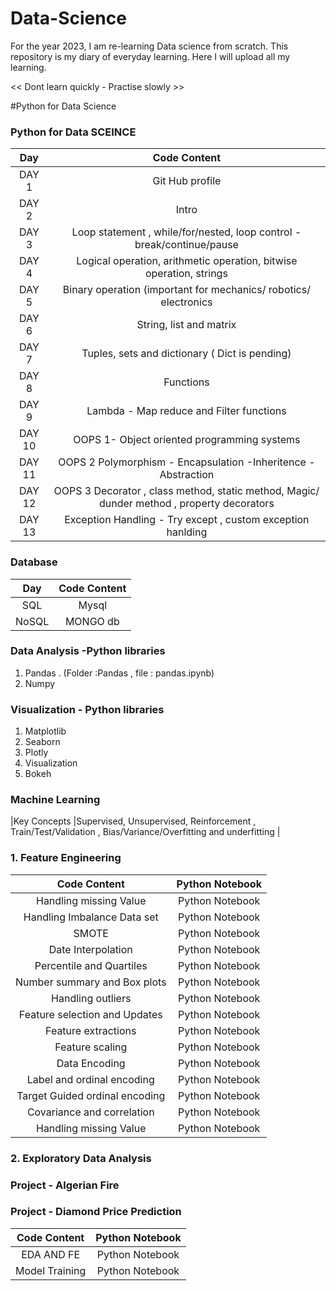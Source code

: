 # Data-Science

For the year 2023, I am re-learning Data science from scratch. 
This repository is my diary of everyday learning. 
 Here I will upload all my learning.
 

<< Dont learn quickly - Practise slowly >>


#Python for Data Science 


### Python for Data SCEINCE 
|Day |Code Content |
|:-:|:-:|
|DAY 1|Git Hub profile|
| DAY 2  |Intro |
| DAY 3 |Loop statement , while/for/nested, loop control -break/continue/pause |
| DAY 4 |Logical operation, arithmetic operation, bitwise operation, strings |
| DAY 5  | Binary operation (important for mechanics/ robotics/ electronics |
| DAY 6  | String, list and matrix |
| DAY 7  | Tuples, sets and dictionary ( Dict is pending) |
| DAY 8  | Functions|
| DAY 9  | Lambda - Map reduce and Filter functions |
| DAY 10  | OOPS 1- Object oriented programming systems  |
| DAY 11| OOPS 2 Polymorphism - Encapsulation -Inheritence - Abstraction|
| DAY 12|OOPS 3 Decorator , class method, static method, Magic/ dunder method , property decorators |
| DAY 13 | Exception Handling - Try except , custom exception hanlding |

### Database
|Day |Code Content |
|:-:|:-:|
|SQL|Mysql|
| NoSQL |MONGO db|


### Data Analysis -Python libraries
1. Pandas . (Folder :Pandas , file : pandas.ipynb)
2. Numpy 

### Visualization - Python libraries 
1. Matplotlib
2. Seaborn 
3. Plotly 
4. Visualization
5. Bokeh 

### Machine Learning 

|Key Concepts  |Supervised, Unsupervised, Reinforcement , Train/Test/Validation , Bias/Variance/Overfitting and underfitting |

### 1. Feature Engineering 

 |Code Content |Python Notebook|
 |:-:|:-:|
 |Handling missing Value  |Python Notebook|
 |Handling Imbalance Data set  |Python Notebook|
 |SMOTE  |Python Notebook|
 |Date Interpolation  |Python Notebook|
 |Percentile and Quartiles  |Python Notebook|
 |Number summary and Box plots   |Python Notebook|
 |Handling outliers  |Python Notebook|
 |Feature selection and Updates |Python Notebook|
 |Feature extractions  |Python Notebook|
 |Feature scaling  |Python Notebook|
 |Data Encoding  |Python Notebook|
 |Label and ordinal encoding  |Python Notebook|
 |Target Guided ordinal encoding |Python Notebook|
 |Covariance and correlation |Python Notebook|
 |Handling missing Value  |Python Notebook|


### 2. Exploratory Data Analysis


 

### Project - Algerian Fire 

 
### Project - Diamond Price Prediction 

 |Code Content |Python Notebook|
 |:-:|:-:|
 |EDA AND FE  |Python Notebook|
 |Model Training  |Python Notebook|

 

 
